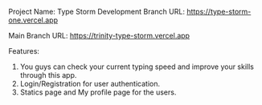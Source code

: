 Project Name: Type Storm
Development Branch URL: https://type-storm-one.vercel.app 

Main Branch URL: https://trinity-type-storm.vercel.app

Features: 
1. You guys can check your current typing speed and improve your skills through this app.
2. Login/Registration for user authentication.
3. Statics page and My profile page for the users.
